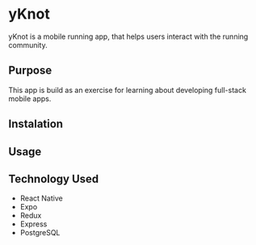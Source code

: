# yKnot

yKnot is a mobile running app, that helps users interact with the running community.

## Purpose

This app is build as an exercise for learning about developing full-stack mobile apps.

## Instalation

## Usage

## Technology Used

* React Native
* Expo
* Redux
* Express
* PostgreSQL


<!-- <img src="/assets/img/MarineGEO_logo.png" alt="MarineGEO circle logo" style="height: 100px; width:100px;"/> -->
